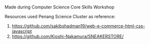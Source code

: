 Made during Computer Science Core Skills Workshop 

Resources used Penang Science Cluster as reference: 

1. https://github.com/sakibshadman19/web-e-commerce-html-css-javascript
2. https://github.com/Kioshi-Nakamura/SNEAKERSTORE/

